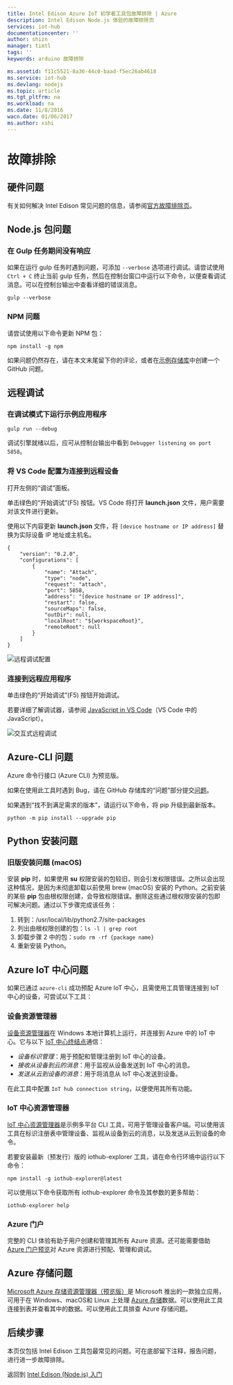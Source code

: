 ```yaml
---
title: Intel Edison Azure IoT 初学者工具包故障排除 | Azure
description: Intel Edison Node.js 体验的故障排除页
services: iot-hub
documentationcenter: ''
author: shizn
manager: timtl
tags: ''
keywords: arduino 故障排除

ms.assetid: f11c5521-8a36-44c0-baad-f5ec26ab4618
ms.service: iot-hub
ms.devlang: nodejs
ms.topic: article
ms.tgt_pltfrm: na
ms.workload: na
ms.date: 11/8/2016
wacn.date: 01/06/2017
ms.author: xshi
---
```


# 故障排除
## 硬件问题
有关如何解决 Intel Edison 常见问题的信息，请参阅[官方故障排除页](https://software.intel.com/zh-cn/node/637974)。

## Node.js 包问题
### 在 Gulp 任务期间没有响应
如果在运行 gulp 任务时遇到问题，可添加 `--verbose` 选项进行调试。请尝试使用 `Ctrl + C` 终止当前 gulp 任务，然后在控制台窗口中运行以下命令，以便查看调试消息。可以在控制台输出中查看详细的错误消息。

```
gulp --verbose
```

### NPM 问题
请尝试使用以下命令更新 NPM 包：

```
npm install -g npm
```

如果问题仍然存在，请在本文末尾留下你的评论，或者在[示例存储库][sample-repository]中创建一个 GitHub 问题。

## 远程调试

### 在调试模式下运行示例应用程序

```
gulp run --debug
```

调试引擎就绪以后，应可从控制台输出中看到 `Debugger listening on port 5858`。

### 将 VS Code 配置为连接到远程设备

打开左侧的“调试”面板。

单击绿色的“开始调试”(F5) 按钮。VS Code 将打开 **launch.json** 文件，用户需要对该文件进行更新。

使用以下内容更新 **launch.json** 文件，将 `[device hostname or IP address]` 替换为实际设备 IP 地址或主机名。

```
{
    "version": "0.2.0",
    "configurations": [
        {
            "name": "Attach",
            "type": "node",
            "request": "attach",
            "port": 5858,
            "address": "[device hostname or IP address]",
            "restart": false,
            "sourceMaps": false,
            "outDir": null,
            "localRoot": "${workspaceRoot}",
            "remoteRoot": null
        }
    ]
}
```

![远程调试配置](./media/iot-hub-intel-edison-lessons/troubleshooting/remote_debugging_configuration.png)  

### 连接到远程应用程序

单击绿色的“开始调试”(F5) 按钮开始调试。

若要详细了解调试器，请参阅 [JavaScript in VS Code](https://code.visualstudio.com/docs/languages/javascript#_debugging)（VS Code 中的 JavaScript）。

![交互式远程调试](./media/iot-hub-intel-edison-lessons/troubleshooting/remote_debugging_interactive.png)  

## Azure-CLI 问题
Azure 命令行接口 (Azure CLI) 为预览版。

如果在使用此工具时遇到 Bug，请在 GitHub 存储库的“问题”部分提交[问题](https://github.com/Azure/azure-cli/issues)。

如果遇到“找不到满足需求的版本”，请运行以下命令，将 pip 升级到最新版本。

```
python -m pip install --upgrade pip
```

## Python 安装问题
### 旧版安装问题 (macOS)
安装 **pip** 时，如果使用 **su** 权限安装的包较旧，则会引发权限错误。之所以会出现这种情况，是因为未彻底卸载以前使用 brew (macOS) 安装的 Python。之前安装的某些 **pip** 包由根权限创建，会导致权限错误。删除这些通过根权限安装的包即可解决问题。通过以下步骤完成该任务：

1. 转到：/usr/local/lib/python2.7/site-packages
2. 列出由根权限创建的包：`ls -l | grep root`
3. 卸载步骤 2 中的包：`sudo rm -rf {package name}`
4. 重新安装 Python。

## Azure IoT 中心问题
如果已通过 `azure-cli` 成功预配 Azure IoT 中心，且需使用工具管理连接到 IoT 中心的设备，可尝试以下工具：

### 设备资源管理器
[设备资源管理器](https://github.com/Azure/azure-iot-sdk-csharp/tree/master/tools/DeviceExplorer)在 Windows 本地计算机上运行，并连接到 Azure 中的 IoT 中心。它与以下 [IoT 中心终结点](./iot-hub-devguide.md)通信：

- _设备标识管理_：用于预配和管理注册到 IoT 中心的设备。
- _接收从设备到云的消息_：用于监视从设备发送到 IoT 中心的消息。
- _发送从云到设备的消息_：用于将消息从 IoT 中心发送到设备。

在此工具中配置 `IoT hub connection string`，以便使用其所有功能。

### IoT 中心资源管理器
[IoT 中心资源管理器](https://github.com/Azure/iothub-explorer)是示例多平台 CLI 工具，可用于管理设备客户端。可以使用该工具在标识注册表中管理设备、监视从设备到云的消息，以及发送从云到设备的命令。

若要安装最新（预发行）版的 iothub-explorer 工具，请在命令行环境中运行以下命令：

```
npm install -g iothub-explorer@latest
```

可以使用以下命令获取所有 iothub-explorer 命令及其参数的更多帮助：

```
iothub-explorer help
```

### Azure 门户
完整的 CLI 体验有助于用户创建和管理其所有 Azure 资源。还可能需要借助 [Azure 门户预览](../azure-portal-overview.md)对 Azure 资源进行预配、管理和调试。

## Azure 存储问题
[Microsoft Azure 存储资源管理器（预览版）](http://storageexplorer.com)是 Microsoft 推出的一款独立应用，可用于在 Windows、macOS和 Linux 上处理 [Azure 存储](../storage/index.md)数据。可以使用此工具连接到表并查看其中的数据。可以使用此工具排查 Azure 存储问题。

## 后续步骤
本页仅包括 Intel Edison 工具包最常见的问题。可在底部留下注释，报告问题，进行进一步故障排除。

返回到 [Intel Edison (Node.js) 入门](./iot-hub-intel-edison-kit-node-get-started.md)

<!-- Images and links -->

[sample-repository]: https://github.com/Azure-Samples/iot-hub-node-edison-getting-started

<!---HONumber=Mooncake_0103_2017-->